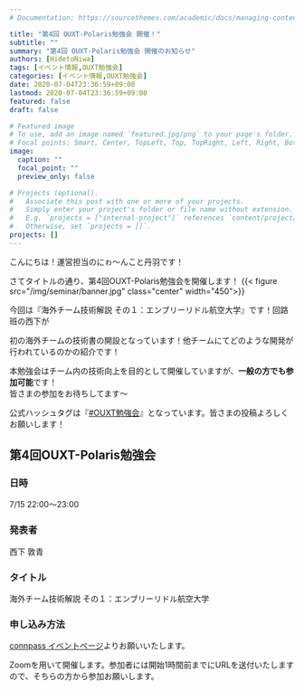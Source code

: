 ```yaml
---
# Documentation: https://sourcethemes.com/academic/docs/managing-content/

title: "第4回 OUXT-Polaris勉強会 開催！"
subtitle: ""
summary: "第4回 OUXT-Polaris勉強会 開催のお知らせ"
authors: [HidetoNiwa]
tags: [イベント情報,OUXT勉強会]
categories: [イベント情報,OUXT勉強会]
date: 2020-07-04T23:36:59+09:00
lastmod: 2020-07-04T23:36:59+09:00
featured: false
draft: false

# Featured image
# To use, add an image named `featured.jpg/png` to your page's folder.
# Focal points: Smart, Center, TopLeft, Top, TopRight, Left, Right, BottomLeft, Bottom, BottomRight.
image:
  caption: ""
  focal_point: ""
  preview_only: false

# Projects (optional).
#   Associate this post with one or more of your projects.
#   Simply enter your project's folder or file name without extension.
#   E.g. `projects = ["internal-project"]` references `content/project/deep-learning/index.md`.
#   Otherwise, set `projects = []`.
projects: []
---
```


こんにちは！運営担当のにゎ～んこと丹羽です！

さてタイトルの通り、第4回OUXT-Polaris勉強会を開催します！
{{< figure src="/img/seminar/banner.jpg" class="center" width="450">}}

今回は『海外チーム技術解説 その１：エンブリーリドル航空大学』です！回路班の西下が

初の海外チームの技術書の開設となっています！他チームにてどのような開発が行われているのかの紹介です！

本勉強会はチーム内の技術向上を目的として開催していますが、**一般の方でも参加可能**です！<br>
皆さまの参加をお待ちしてます～

公式ハッシュタグは『[#OUXT勉強会](https://twitter.com/search?q=%23OUXT%E5%8B%89%E5%BC%B7%E4%BC%9A&src=typed_query&f=live)』となっています。皆さまの投稿よろしくお願いします！

## 第4回OUXT-Polaris勉強会

### 日時

7/15 22:00～23:00

### 発表者

西下 敦青

### タイトル

海外チーム技術解説 その１：エンブリーリドル航空大学

### 申し込み方法

[connpass イベントページ](https://ouxt-polaris.connpass.com/event/181804/)よりお願いいたします。

Zoomを用いて開催します。参加者には開始1時間前までにURLを送付いたしますので、そちらの方から参加お願いします。

